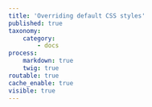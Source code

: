 ```yaml
---
title: 'Overriding default CSS styles'
published: true
taxonomy:
    category:
        - docs
process:
    markdown: true
    twig: true
routable: true
cache_enable: true
visible: true
---
```

